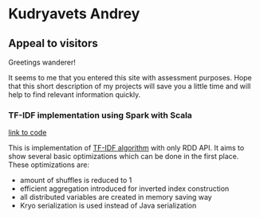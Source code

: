 # Kudryavets Andrey

## Appeal to visitors
Greetings wanderer! 

It seems to me that you entered this site with assessment purposes. Hope that this short description of my projects will save you a little time and will help to find relevant information quickly.

### TF-IDF implementation using Spark with Scala 
[link to code](https://github.com/Kudryavets/tf-idf-spark-scala)

This is implementation of [TF-IDF algorithm](https://en.wikipedia.org/wiki/Tf%E2%80%93idf) with only RDD API. It aims to show several basic optimizations which can be done in the first place. These optimizations are:
* amount of shuffles is reduced to 1
* efficient aggregation introduced for inverted index construction
* all distributed variables are created in memory saving way
* Kryo serialization is used instead of Java serialization

###

###
